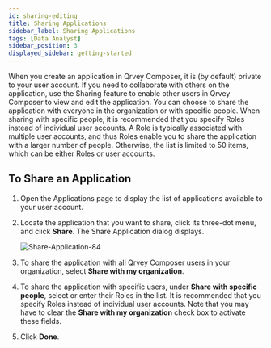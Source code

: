 ```yaml
---
id: sharing-editing
title: Sharing Applications
sidebar_label: Sharing Applications
tags: [Data Analyst]
sidebar_position: 3
displayed_sidebar: getting-started
---
```


<div style={{textAlign: "justify"}}>

When you create an application in Qrvey Composer, it is (by default) private to your user account. If you need to collaborate with others on the application, use the Sharing feature to enable other users in Qrvey Composer to view and edit the application. You can choose to share the application with everyone in the organization or with specific people. When sharing with specific people, it is recommended that you specify Roles instead of individual user accounts. A Role is typically associated with multiple user accounts, and thus Roles enable you to share the application with a larger number of people. Otherwise, the list is limited to 50 items, which can be either Roles or user accounts. 

## To Share an Application
1. Open the Applications page to display the list of applications available to your user account. 
2. Locate the application that you want to share, click its three-dot menu, and click **Share**. The Share Application dialog displays.  

   ![Share-Application-84](https://s3.amazonaws.com/cdn.qrvey.com/documentation_assets/partner-portal/bulk_uploads/version_84/Share-Application-84.png)  
   
3. To share the application with all Qrvey Composer users in your organization, select **Share with my organization**. 
4. To share the application with specific users, under **Share with specific people**, select or enter their Roles in the list. It is recommended that you specify Roles instead of individual user accounts. Note that you may have to clear the **Share with my organization** check box to activate these fields. 
5. Click **Done**. 


</div>